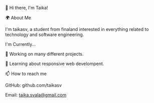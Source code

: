 👋 Hi there, I'm Taika!

🌍 About Me

I'm taikasv, a student from finaland interested in everything related to technology and software engineering. 


I'm Currently...

🔭 Working on many different projects.

🌱 Learning about responsive web develompent.


📫 How to reach me

GitHub: github.com/taikasv

Email: taika.svala@gmail.com
